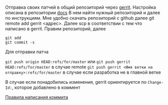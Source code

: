 Отправка своих патчей в общий репозиторий через [gerrit](https://gerrit.openbmc.org/). Настройка описана в репозитории [docs](https://github.com/openbmc/docs/blob/master/development/gerrit-setup.md)
В нем найти нужный репозиторий и далее по инструкциям.
Мне удобно скачать репозиторий с github далее git remote add gerrit <адрес>. Далее scp в соответствии с тем что написано в gerrit.
Правим репозиторий, далее
```
git add
git commit -s
```
Для отправки патча

`git push origin HEAD:refs/for/master` или
`git push gerrit HEAD:refs/for/master` в случае remote 
`git push gerrit <Имя ветки на отправку>:refs/for/master` в случае если разработка не в главной ветке

В случае если понадобились изменения, gerrit ориентируется по `Change-Id:`, которое добавлено в коммент

[Правила написания коммита](https://cbea.ms/git-commit/)